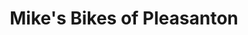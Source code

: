 ---
title: "Mike's Bikes of Pleasanton"
url: /pleasanton/mikes-bikes-of-pleasanton/
shop: Fahrrad
---